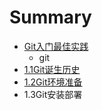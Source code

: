# Summary

* [Git入门最佳实践](README.md)
   * git
* [1.1Git诞生历史](11gitdan_sheng_li_shi.md)
* [1.2Git环境准备](12githuan_jing_zhun_bei.md)
* 1.3Git安装部署

